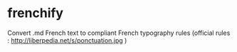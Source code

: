# frenchify
Convert .md French text to compliant French typography rules (official rules : http://liberpedia.net/s/ponctuation.jpg )
